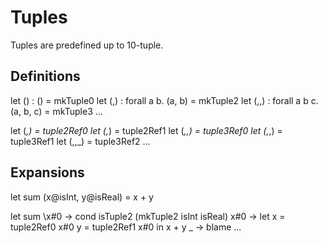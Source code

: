 # Tuples

Tuples are predefined up to 10-tuple.

## Definitions

let () : () = mkTuple0
let (,) : forall a b. (a, b) = mkTuple2
let (,,) : forall a b c. (a, b, c) = mkTuple3
...

let (_,) = tuple2Ref0
let (,_) = tuple2Ref1
let (_,,) = tuple3Ref0
let (,_,) = tuple3Ref1
let (,,_) = tuple3Ref2
...

## Expansions

let sum (x@isInt, y@isReal) = x + y

let sum
  \x#0 ->
    cond
      isTuple2 (mkTuple2 isInt isReal) x#0 ->
        let
          x = tuple2Ref0 x#0
          y = tuple2Ref1 x#0
        in
          x + y
      _ -> blame ...
